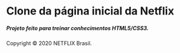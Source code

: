 # Clone da página inicial da Netflix



##### Projeto feito para treinar conhecimentos HTML5/CSS3.













			

Copyright © 2020 NETFLIX Brasil.